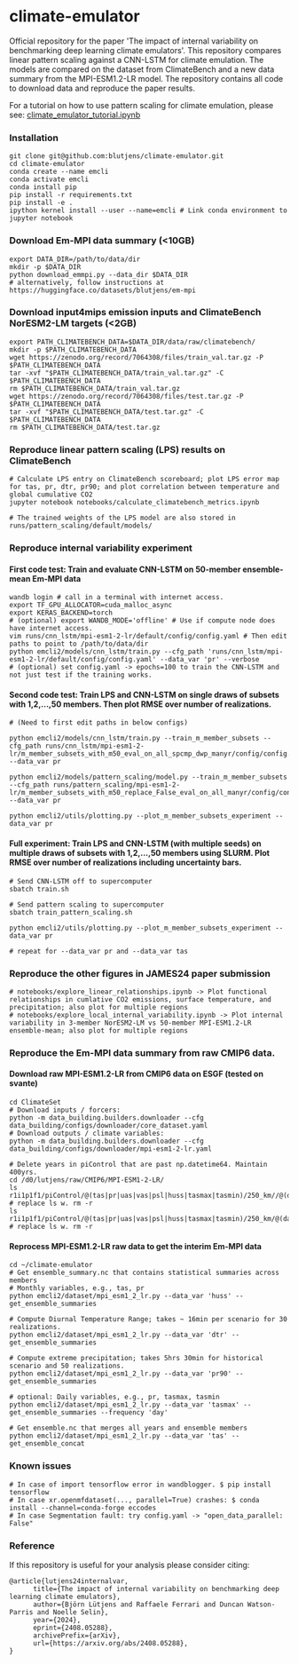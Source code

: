 # climate-emulator

Official repository for the paper 'The impact of internal variability on benchmarking deep learning climate emulators'. This repository compares linear pattern scaling against a CNN-LSTM for climate emulation. The models are compared on the dataset from ClimateBench and a new data summary from the MPI-ESM1.2-LR model. The repository contains all code to download data and reproduce the paper results.

For a tutorial on how to use pattern scaling for climate emulation, please see: 
[climate_emulator_tutorial.ipynb](https://nbviewer.org/github/blutjens/climate-emulator-tutorial/blob/main/climate_emulator_tutorial.ipynb)

### Installation
```
git clone git@github.com:blutjens/climate-emulator.git
cd climate-emulator
conda create --name emcli
conda activate emcli
conda install pip
pip install -r requirements.txt
pip install -e .
ipython kernel install --user --name=emcli # Link conda environment to jupyter notebook
```

### Download Em-MPI data summary (<10GB)
```
export DATA_DIR=/path/to/data/dir
mkdir -p $DATA_DIR
python download_emmpi.py --data_dir $DATA_DIR
# alternatively, follow instructions at https://huggingface.co/datasets/blutjens/em-mpi
```

### Download input4mips emission inputs and ClimateBench NorESM2-LM targets (<2GB)
```
export PATH_CLIMATEBENCH_DATA=$DATA_DIR/data/raw/climatebench/
mkdir -p $PATH_CLIMATEBENCH_DATA
wget https://zenodo.org/record/7064308/files/train_val.tar.gz -P $PATH_CLIMATEBENCH_DATA
tar -xvf "$PATH_CLIMATEBENCH_DATA/train_val.tar.gz" -C $PATH_CLIMATEBENCH_DATA
rm $PATH_CLIMATEBENCH_DATA/train_val.tar.gz
wget https://zenodo.org/record/7064308/files/test.tar.gz -P $PATH_CLIMATEBENCH_DATA
tar -xvf "$PATH_CLIMATEBENCH_DATA/test.tar.gz" -C $PATH_CLIMATEBENCH_DATA
rm $PATH_CLIMATEBENCH_DATA/test.tar.gz
```

### Reproduce linear pattern scaling (LPS) results on ClimateBench
```
# Calculate LPS entry on ClimateBench scoreboard; plot LPS error map for tas, pr, dtr, pr90; and plot correlation between temperature and global cumulative CO2
jupyter notebook notebooks/calculate_climatebench_metrics.ipynb

# The trained weights of the LPS model are also stored in runs/pattern_scaling/default/models/
```

### Reproduce internal variability experiment
#### First code test: Train and evaluate CNN-LSTM on 50-member ensemble-mean Em-MPI data
```
wandb login # call in a terminal with internet access.
export TF_GPU_ALLOCATOR=cuda_malloc_async
export KERAS_BACKEND=torch
# (optional) export WANDB_MODE='offline' # Use if compute node does have internet access.
vim runs/cnn_lstm/mpi-esm1-2-lr/default/config/config.yaml # Then edit paths to point to /path/to/data/dir
python emcli2/models/cnn_lstm/train.py --cfg_path 'runs/cnn_lstm/mpi-esm1-2-lr/default/config/config.yaml' --data_var 'pr' --verbose
# (optional) set config.yaml -> epochs=100 to train the CNN-LSTM and not just test if the training works.
```

#### Second code test: Train LPS and CNN-LSTM on single draws of subsets with 1,2,...,50 members. Then plot RMSE over number of realizations.
```
# (Need to first edit paths in below configs)

python emcli2/models/cnn_lstm/train.py --train_m_member_subsets --cfg_path runs/cnn_lstm/mpi-esm1-2-lr/m_member_subsets_with_m50_eval_on_all_spcmp_dwp_manyr/config/config.yaml --data_var pr

python emcli2/models/pattern_scaling/model.py --train_m_member_subsets --cfg_path runs/pattern_scaling/mpi-esm1-2-lr/m_member_subsets_with_m50_replace_False_eval_on_all_manyr/config/config.yaml --data_var pr

python emcli2/utils/plotting.py --plot_m_member_subsets_experiment --data_var pr
```

#### Full experiment: Train LPS and CNN-LSTM (with multiple seeds) on multiple draws of subsets with 1,2,...,50 members using SLURM. Plot RMSE over number of realizations including uncertainty bars.
```
# Send CNN-LSTM off to supercomputer
sbatch train.sh

# Send pattern scaling to supercomputer
sbatch train_pattern_scaling.sh

python emcli2/utils/plotting.py --plot_m_member_subsets_experiment --data_var pr

# repeat for --data_var pr and --data_var tas
```

### Reproduce the other figures in JAMES24 paper submission
```
# notebooks/explore_linear_relationships.ipynb -> Plot functional relationships in cumlative CO2 emissions, surface temperature, and precipitation; also plot for multiple regions
# notebooks/explore_local_internal_variability.ipynb -> Plot internal variability in 3-member NorESM2-LM vs 50-member MPI-ESM1.2-LR ensemble-mean; also plot for multiple regions
```

### Reproduce the Em-MPI data summary from raw CMIP6 data.
#### Download raw MPI-ESM1.2-LR from CMIP6 data on ESGF (tested on svante)
```
cd ClimateSet
# Download inputs / forcers:
python -m data_building.builders.downloader --cfg data_building/configs/downloader/core_dataset.yaml
# Download outputs / climate variables:
python -m data_building.builders.downloader --cfg data_building/configs/downloader/mpi-esm1-2-lr.yaml

# Delete years in piControl that are past np.datetime64. Maintain 400yrs.
cd /d0/lutjens/raw/CMIP6/MPI-ESM1-2-LR/
ls r1i1p1f1/piControl/@(tas|pr|uas|vas|psl|huss|tasmax|tasmin)/250_km//@(day|mon)/@(23*|24*|25*|26*|27*|28*|29*) # replace ls w. rm -r
ls r1i1p1f1/piControl/@(tas|pr|uas|vas|psl|huss|tasmax|tasmin)/250_km/@(day|mon)/@(225*|226*|227*|228*|229*) # replace ls w. rm -r
```

#### Reprocess MPI-ESM1.2-LR raw data to get the interim Em-MPI data
```
cd ~/climate-emulator
# Get ensemble_summary.nc that contains statistical summaries across members
# Monthly variables, e.g., tas, pr
python emcli2/dataset/mpi_esm1_2_lr.py --data_var 'huss' --get_ensemble_summaries

# Compute Diurnal Temperature Range; takes ~ 16min per scenario for 30 realizations. 
python emcli2/dataset/mpi_esm1_2_lr.py --data_var 'dtr' --get_ensemble_summaries

# Compute extreme precipitation; takes 5hrs 30min for historical scenario and 50 realizations.
python emcli2/dataset/mpi_esm1_2_lr.py --data_var 'pr90' --get_ensemble_summaries

# optional: Daily variables, e.g., pr, tasmax, tasmin
python emcli2/dataset/mpi_esm1_2_lr.py --data_var 'tasmax' --get_ensemble_summaries --frequency 'day'

# Get ensemble.nc that merges all years and ensemble members 
python emcli2/dataset/mpi_esm1_2_lr.py --data_var 'tas' --get_ensemble_concat
```

### Known issues
```
# In case of import tensorflow error in wandblogger. $ pip install tensorflow
# In case xr.openmfdataset(..., parallel=True) crashes: $ conda install --channel=conda-forge eccodes
# In case Segmentation fault: try config.yaml -> "open_data_parallel: False"
```

### Reference
If this repository is useful for your analysis please consider citing:
```
@article{lutjens24internalvar,
      title={The impact of internal variability on benchmarking deep learning climate emulators}, 
      author={Björn Lütjens and Raffaele Ferrari and Duncan Watson-Parris and Noelle Selin},
      year={2024},
      eprint={2408.05288},
      archivePrefix={arXiv},
      url={https://arxiv.org/abs/2408.05288}, 
}
```
